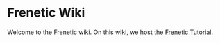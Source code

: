 Frenetic Wiki
=============

Welcome to the Frenetic wiki. On this wiki, we host the [Frenetic Tutorial](wiki/Frenetic-Tutorial).